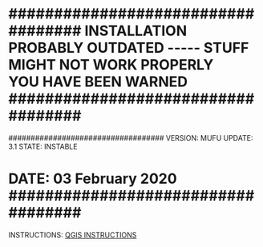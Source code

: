 ###################################
           INSTALLATION
         PROBABLY OUTDATED
               -----
   STUFF MIGHT NOT WORK PROPERLY   	
       YOU HAVE BEEN WARNED
###################################
===================================
###################################
VERSION: MUFU
UPDATE: 3.1
STATE: INSTABLE

DATE: 03 February 2020
###################################
===================================

INSTRUCTIONS:
[QGIS INSTRUCTIONS](https://github.com/onthelink-nl/scripts/blob/master/MUFU/qgis/MUFU/Tutorials/INSTRUCTIONS/QGIS%20Instructions.pdf "PDF")
